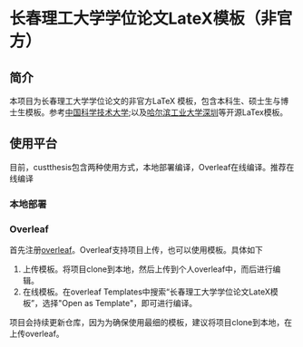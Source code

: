 # 长春理工大学学位论文LateX模板（非官方）
## 简介
本项目为长春理工大学学位论文的非官方LaTeX 模板，包含本科生、硕士生与博士生模板。参考[中国科学技术大学](https://github.com/ustctug/ustcthesis);以及[哈尔滨工业大学深圳](https://github.com/YangLaTeX/hitszthesis)等开源LaTex模板。
## 使用平台
目前，custthesis包含两种使用方式，本地部署编译，Overleaf在线编译。推荐在线编译
### 本地部署

### Overleaf
首先注册[overleaf](https://www.overleaf.com?r=29a7c6d3&rm=d&rs=b)。Overleaf支持项目上传，也可以使用模板。具体如下
1. 上传模板。将项目clone到本地，然后上传到个人overleaf中，而后进行编辑。
2. 在线模板。在overleaf Templates中搜索“长春理工大学学位论文LateX模板”，选择"Open as Template"，即可进行编译。

项目会持续更新仓库，因为为确保使用最细的模板，建议将项目clone到本地，在上传overleaf。